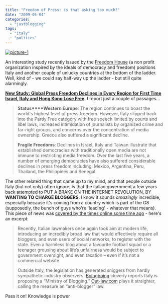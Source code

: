 ```yaml
---
title: "Freedom of Press: is that asking too much?"
date: "2009-05-04"
categories: 
  - "justblogging"
tags: 
  - "italy"
  - "politics"
---
```


[![picture-1](/media/static/blog_img/picture-1.png "picture-1")](http://www.worldpressfreedomday.org/)

An interesting study recently issued by the [Freedom House](http://www.freedomhouse.org/template.cfm?page=1) (a non profit organization inspired by the ideals of democracy and freedom) positions Italy and another couple of unlucky countries at the bottom of the ladder. Well, kind of - we could say half-way up the ladder - but still quite alarmingly.

**[New Study: Global Press Freedom Declines in Every Region for First Time Israel, Italy and Hong Kong Lose Free](http://www.freedomhouse.org/template.cfm?page=70&release=811).** I report just a couple of passages...

> **Status****Western Europe**: The region continues to boast the world's highest level of press freedom. However, Italy slipped back into the Partly Free category with free speech limited by courts and libel laws, increased intimidation of journalists by organized crime and far-right groups, and concerns over the concentration of media ownership. Greece also suffered a significant decline.
> 
> **Fragile Freedoms**: Declines in Israel, Italy and Taiwan illustrate that established democracies with traditionally open media are not immune to restricting media freedom. Over the last five years, a number of emerging democracies have also suffered considerable declines in press freedom including: Mexico, Argentina, Peru, Thailand, the Philippines and Senegal.

The other related thing that came up to my mind, and that people outside Italy (but not only) often ignore, is that the italian government a few years back attempted to PUT A BRAKE ON THE INTERNET REVOLUTION, BY **WANTING TO CHARGE BLOGGERS**. I know it sounds _amazingly_ incredible, especially because it's coming from a country which is part of the G8 (supposedly, the bunch of guys who're 'leading' - whatever that means). This piece of news was [covered by the times online some time ago](http://technology.timesonline.co.uk/tol/news/tech_and_web/the_web/article2732802.ece) - here's an excerpt:

> Recently, Italian lawmakers once again took aim at modern life, introducing an incredibly broad law that would effectively require all bloggers, and even users of social networks, to register with the state. Even a harmless blog about a favourite football squad or a teenager grousing about life’s unfairness would be subject to government oversight, and even taxation – even if it’s not a commercial website.
> 
> Outside Italy, the legislation has generated sniggers from hardly sympathetic industry observers. [Boingboing](http://www.boingboing.net/2007/10/22/italy-proposes-a-min.html) cleverly reports Italy is proposing a “Ministry of Blogging.” [Out-law.com](http://www.out-law.com/page-8570) plays it straighter, calling the measure an “anti-blogger” law.

Pass it on! Knowledge is power
